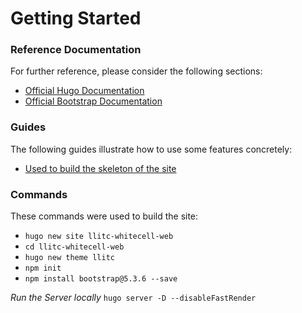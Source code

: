 # Getting Started

### Reference Documentation

For further reference, please consider the following sections:

* [Official Hugo Documentation](https://gohugo.io/)
* [Official Bootstrap Documentation](https://getbootstrap.com/)

### Guides

The following guides illustrate how to use some features concretely:

* [Used to build the skeleton of the site](https://www.noorix.com.au/blog/how-to/static-website-hugo-bootstrap-serverless-1/)

### Commands

These commands were used to build the site:

* ```hugo new site llitc-whitecell-web```
* ```cd llitc-whitecell-web```
* ```hugo new theme llitc```
* ```npm init```
* ```npm install bootstrap@5.3.6 --save```

*Run the Server locally*
```hugo server -D --disableFastRender```
